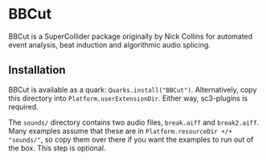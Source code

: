 # BBCut #

BBCut is a SuperCollider package originally by Nick Collins for automated event analysis, beat induction and algorithmic audio splicing.

## Installation ##

BBCut is available as a quark: `Quarks.install("BBCut")`. Alternatively, copy this directory into `Platform.userExtensionDir`. Either way, sc3-plugins is required.

The `sounds/` directory contains two audio files, `break.aiff` and `break2.aiff`. Many examples assume that these are in `Platform.resourceDir +/+ "sounds/"`, so copy them over there if you want the examples to run out of the box. This step is optional.